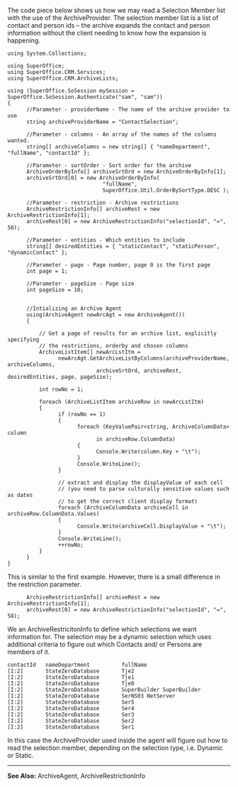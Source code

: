 <properties date="2016-06-24"
SortOrder="10"
/>

The code piece below shows us how we may read a Selection Member list with the use of the ArchiveProvider. The selection member list is a list of contact and person ids – the archive expands the contact and person information without the client needing to know how the expansion is happening.

```
using System.Collections;
 
using SuperOffice;
using SuperOffice.CRM.Services;
using SuperOffice.CRM.ArchiveLists;
 
using (SuperOffice.SoSession mySession = SuperOffice.SoSession.Authenticate("sam", "sam"))
{
      //Parameter - providerName - The name of the archive provider to use
      string archiveProviderName = "ContactSelection";
 
      //Parameter - columns - An array of the names of the columns wanted.
      string[] archiveColumns = new string[] { "nameDepartment", "fullName", "contactId" };
 
      //Parameter - sortOrder - Sort order for the archive
      ArchiveOrderByInfo[] archiveSrtOrd = new ArchiveOrderByInfo[1];
      archiveSrtOrd[0] = new ArchiveOrderByInfo(
                              "fullName", 
                              SuperOffice.Util.OrderBySortType.DESC );
 
      //Parameter - restriction - Archive restrictions
      ArchiveRestrictionInfo[] archiveRest = new ArchiveRestrictionInfo[1];
      archiveRest[0] = new ArchiveRestrictionInfo("selectionId", "=", 58);                   
 
      //Parameter - entities - Which entities to include
      string[] desiredEntities = { "staticContact", "staticPerson", "dynamicContact" };
                   
      //Parameter - page - Page number, page 0 is the first page
      int page = 1;
 
      //Parameter - pageSize - Page size
      int pageSize = 10;
 
 
      //Intializing an Archive Agent
      using(ArchiveAgent newArcAgt = new ArchiveAgent())
      {
 
          // Get a page of results for an archive list, explicitly specifying 
          // the restrictions, orderby and chosen columns
          ArchiveListItem[] newArcLstItm = 
                newArcAgt.GetArchiveListByColumns(archiveProviderName, archiveColumns, 
                            archiveSrtOrd, archiveRest, desiredEntities, page, pageSize);
     
          int rowNo = 1;
     
          foreach (ArchiveListItem archiveRow in newArcLstItm)
          {
                if (rowNo == 1)
                {
                      foreach (KeyValuePair<string, ArchiveColumnData> column 
                            in archiveRow.ColumnData)
                      {
                            Console.Write(column.Key + "\t");
                      }
                      Console.WriteLine();
                }
     
                // extract and display the displayValue of each cell 
                // (you need to parse culturally sensitive values such as dates
                // to get the correct client display format)
                foreach (ArchiveColumnData archiveCell in archiveRow.ColumnData.Values)
                {
                      Console.Write(archiveCell.DisplayValue + "\t");
                }
                Console.WriteLine();
                ++rowNo;
          }
      }    
}
```

 

This is similar to the first example. However, there is a small difference in the restriction parameter.

```
      ArchiveRestrictionInfo[] archiveRest = new ArchiveRestrictionInfo[1];
      archiveRest[0] = new ArchiveRestrictionInfo("selectionId", "=", 58);                   
```

 

We an ArchiveRestricitonInfo to define which selections we want information for. The selection may be a dynamic selection which uses additional criteria to figure out which Contacts and/ or Persons are members of it.

    contactId   nameDepartment          fullName   
    [I:2]       StateZeroDatabase       Tje2 
    [I:2]       StateZeroDatabase       Tje1 
    [I:2]       StateZeroDatabase       Tje0 
    [I:2]       StateZeroDatabase       SuperBuilder SuperBuilder   
    [I:2]       StateZeroDatabase       SerNS03 NetServer
    [I:2]       StateZeroDatabase       Ser5 
    [I:2]       StateZeroDatabase       Ser4 
    [I:2]       StateZeroDatabase       Ser3 
    [I:2]       StateZeroDatabase       Ser2 
    [I:2]       StateZeroDatabase       Ser1 

 

In this case the ArchiveProvider used inside the agent will figure out how to read the selection member, depending on the selection type, i.e. Dynamic or Static.

------------------------------------------------------------------------

**See Also:** ArchiveAgent, ArchiveRestrictionInfo

